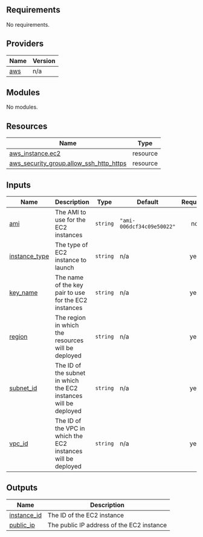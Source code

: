 <!-- BEGIN_TF_DOCS -->
## Requirements

No requirements.

## Providers

| Name | Version |
|------|---------|
| <a name="provider_aws"></a> [aws](#provider\_aws) | n/a |

## Modules

No modules.

## Resources

| Name | Type |
|------|------|
| [aws_instance.ec2](https://registry.terraform.io/providers/hashicorp/aws/latest/docs/resources/instance) | resource |
| [aws_security_group.allow_ssh_http_https](https://registry.terraform.io/providers/hashicorp/aws/latest/docs/resources/security_group) | resource |

## Inputs

| Name | Description | Type | Default | Required |
|------|-------------|------|---------|:--------:|
| <a name="input_ami"></a> [ami](#input\_ami) | The AMI to use for the EC2 instances | `string` | `"ami-006dcf34c09e50022"` | no |
| <a name="input_instance_type"></a> [instance\_type](#input\_instance\_type) | The type of EC2 instance to launch | `string` | n/a | yes |
| <a name="input_key_name"></a> [key\_name](#input\_key\_name) | The name of the key pair to use for the EC2 instances | `string` | n/a | yes |
| <a name="input_region"></a> [region](#input\_region) | The region in which the resources will be deployed | `string` | n/a | yes |
| <a name="input_subnet_id"></a> [subnet\_id](#input\_subnet\_id) | The ID of the subnet in which the EC2 instances will be deployed | `string` | n/a | yes |
| <a name="input_vpc_id"></a> [vpc\_id](#input\_vpc\_id) | The ID of the VPC in which the EC2 instances will be deployed | `string` | n/a | yes |

## Outputs

| Name | Description |
|------|-------------|
| <a name="output_instance_id"></a> [instance\_id](#output\_instance\_id) | The ID of the EC2 instance |
| <a name="output_public_ip"></a> [public\_ip](#output\_public\_ip) | The public IP address of the EC2 instance |
<!-- END_TF_DOCS -->